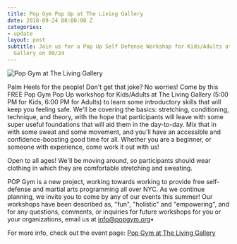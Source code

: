 ```yaml
---
title: Pop Gym Pop Up at The Living Gallery
date: 2018-09-24 00:00:00 Z
categories:
- update
layout: post
subtitle: Join us for a Pop Up Self Defense Workshop for Kids/Adults at The Living
  Gallery on 09/24
---
```


![Pop Gym at The Living Gallery](/assets/LivingGallery.jpe)

Palm Heels for the people! Don't get that joke? No worries! Come by this FREE Pop Gym Pop Up workshop for Kids/Adults at The Living Gallery (5:00 PM for Kids, 6:00 PM for Adults) to learn some introductory skills that will keep you feeling safe. We'll be covering the basics: stretching, conditioning, technique, and theory, with the hope that participants will leave with some super useful foundations that will aid them in the day-to-day. Mix that in with some sweat and some movement, and you'll have an accessible and confidence-boosting good time for all. Whether you are a beginner, or someone with experience, come work it out with us!

Open to all ages! We'll be moving around, so participants should wear clothing in which they are comfortable stretching and sweating.

POP Gym is a new project, working towards working to provide free self-defense and martial arts programming all over NYC. As we continue planning, we invite you to come by any of our events this summer! Our workshops have been described as, "fun", "holistic" and "empowering", and for any questions, comments, or inquiries for future workshops for you or your organizations, email us at info@popgym.org•

For more info, check out the event page: [Pop Gym at The Living Gallery](https://www.facebook.com/events/299165994174656/)



